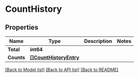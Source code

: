 # CountHistory

## Properties

Name | Type | Description | Notes
------------ | ------------- | ------------- | -------------
**Total** | **int64** |  | 
**Counts** | [**[]CountHistoryEntry**](CountHistoryEntry.md) |  | 

[[Back to Model list]](../README.md#documentation-for-models) [[Back to API list]](../README.md#documentation-for-api-endpoints) [[Back to README]](../README.md)


